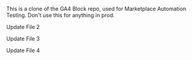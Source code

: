 This is a clone of the GA4 Block repo, used for Marketplace Automation Testing. Don't use this for anything in prod.

Update File 2

Update File 3

Update File 4
